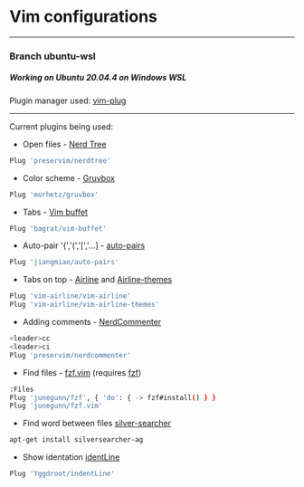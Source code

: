 # Vim configurations
---
### Branch ubuntu-wsl
##### Working on Ubuntu 20.04.4 on Windows WSL
Plugin manager used: [vim-plug][Vimpl]

---
Current plugins being used:
- Open files - [Nerd Tree][PlNT]
````sh
Plug 'preservim/nerdtree'
````
- Color scheme - [Gruvbox][PlGB]
````sh
Plug 'morhetz/gruvbox'
````
- Tabs - [Vim buffet][PlVB]
````sh
Plug 'bagrat/vim-buffet'
````
- Auto-pair '{','(','[','...] - [auto-pairs][PlAP]
````sh
Plug 'jiangmiao/auto-pairs'
````
- Tabs on top - [Airline][PlVA] and [Airline-themes][PlVAT]
````sh
Plug 'vim-airline/vim-airline'
Plug 'vim-airline/vim-airline-themes'
````
- Adding comments - [NerdCommenter][PlNCO]
````sh
<leader>cc
<leader>ci
Plug 'preservim/nerdcommenter'
````
- Find files - [fzf.vim][PlFZ] (requires [fzf][PlFZ])
````sh
:Files
Plug 'junegunn/fzf', { 'do': { -> fzf#install() } }
Plug 'junegunn/fzf.vim'
````
- Find word between files [silver-searcher][PlSS]
````sh
apt-get install silversearcher-ag
````
- Show identation [identLine][PlID]
````sh
Plug 'Yggdroot/indentLine'
````
[PlJs]: <https://github.com/pangloss/vim-javascript>
[VimPl]: <https://github.com/junegunn/vim-plug>
[PlNT]: <https://github.com/preservim/nerdtree>
[PlGB]: <https://github.com/morhetz/gruvbox>
[PlVB]: <https://github.com/bagrat/vim-buffet>
[PlDI]: <https://github.com/ryanoasis/vim-devicons>
[PlAP]: <https://github.com/jiangmiao/auto-pairs>
[PlVA]: <https://github.com/vim-airline/vim-airline>
[PlVAT]: <https://github.com/vim-airline/vim-airline-themes>
[PlNCO]: <https://github.com/preservim/nerdcommenter>
[PlFZ]: <https://github.com/junegunn/fzf>
[PlFZV]: <https://github.com/junegunn/fzf.vim>
[PlID]: <https://github.com/Yggdroot/indentLine>
[PlPy]: <https://github.com/vim-python/python-syntax>
[PlSS]: <https://github.com/ggreer/the_silver_searcher>
